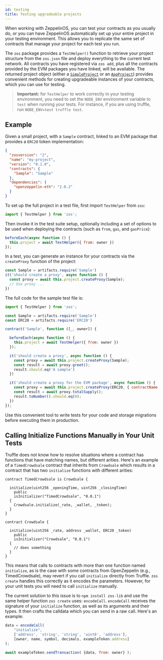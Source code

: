 ```yaml
---
id: testing
title: Testing upgradeable projects
---
```


When working with ZeppelinOS, you can test your contracts as you usually do, or you can have ZeppelinOS automatically set up your entire project in your testing environment. This allows you to replicate the same set of contracts that manage your project for each test you run.

The `zos` package provides a `TestHelper()` function to retrieve your project structure from the `zos.json` file and deploy everything to the current test network. All contracts you have registered via `zos add`, plus all the contracts provided by the EVM packages you have linked, will be available. The returned project object (either a [`SimpleProject`](https://github.com/zeppelinos/zos/blob/v2.0.0/packages/lib/src/project/SimpleProject.js) or an [`AppProject`](https://github.com/zeppelinos/zos/blob/v2.0.0/packages/lib/src/project/AppProject.js)) provides convenient methods for creating upgradeable instances of your contracts, which you can use for testing.

> **Important:** for `TestHelper` to work correctly in your testing environment, you need to set the `NODE_ENV` environment variable to `test` when running your tests. For instance, if you are using truffle, run `NODE_ENV=test truffle test`.

## Example

Given a small project, with a `Sample` contract, linked to an EVM package that provides a `ERC20` token implementation:

```json
{
  "zosversion": "2",
  "name": "my-project",
  "version": "0.1.0",
  "contracts": {
    "Sample": "Sample"
  },
  "dependencies": {
    "openzeppelin-eth": "2.0.2"
  }
}
```

To set up the full project in a test file, first import `TestHelper` from `zos`:
```js
import { TestHelper } from 'zos';
```

Then invoke it in the test suite setup, optionally including a set of options to be used when deploying the contracts (such as `from`, `gas`, and `gasPrice`):
```js
beforeEach(async function () {
  this.project = await TestHelper({ from: owner })
});
```

In a test, you can generate an instance for your contracts via the `createProxy` function of the project:

```js
const Sample = artifacts.require('Sample')
it('should create a proxy', async function () {
  const proxy = await this.project.createProxy(Sample);
  // Use proxy ...
})
```

The full code for the sample test file is:

```js
import { TestHelper } from 'zos';

const Sample = artifacts.require('Sample')
const ERC20 = artifacts.require('ERC20')

contract('Sample', function ([_, owner]) {

  beforeEach(async function () {
    this.project = await TestHelper({ from: owner })
  });

  it('should create a proxy', async function () {
    const proxy = await this.project.createProxy(Sample);
    const result = await proxy.greet();
    result.should.eq('A sample')
  })

  it('should create a proxy for the EVM package', async function () {
    const proxy = await this.project.createProxy(ERC20, { contractName: 'StandaloneERC20', packageName: 'openzeppelin-eth' });
    const result = await proxy.totalSupply();
    result.toNumber().should.eq(0);
  })
});
```

Use this convenient tool to write tests for your code and storage migrations before executing them in production.

## Calling Initialize Functions Manually in Your Unit Tests

Truffle does not know how to resolve situations where a contract has functions that have matching names, but different arities. Here's an example of a `TimedCrowdsale` contract that inherits from `Crowdsale` which results in a contract that has two `initialize` functions with different arities:

```solidity
contract TimedCrowdsale is Crowdsale {

  initialize(uint256 _openingTime, uint256 _closingTime)
    public
    isInitializer("TimedCrowdsale", "0.0.1")
  {
    Crowdsale.initialize(_rate, _wallet, _token);
  }
}

contract Crowdsale {

  initialize(uint256 _rate, address _wallet, ERC20 _token)
    public
    isInitializer("Crowdsale", "0.0.1")
  {
    // does something
  }
}
```

This means that calls to contracts with more than one function named `initialize`, as is the case with some contracts from OpenZeppelin (e.g., TimedCrowdsale), may revert if you call `initialize` directly from Truffle. `zos create` handles this correctly as it encodes the parameters. However, for your unit tests you will need to call `initialize` manually.

The current solution to this issue is to `npm install zos-lib` and use the same helper function `zos create` uses: `encodeCall`. `encodeCall` receives the signature of your `initialize` function, as well as its arguments and their types. It then crafts the calldata which you can send in a raw call. Here's an example:

```js
data = encodeCall(
    "initialize",
    ['address', 'string', 'string', 'uint8', 'address'],
    [owner, name, symbol, decimals, exampleToken.address]
);

await exampleToken.sendTransaction( {data, from: owner} );
```
